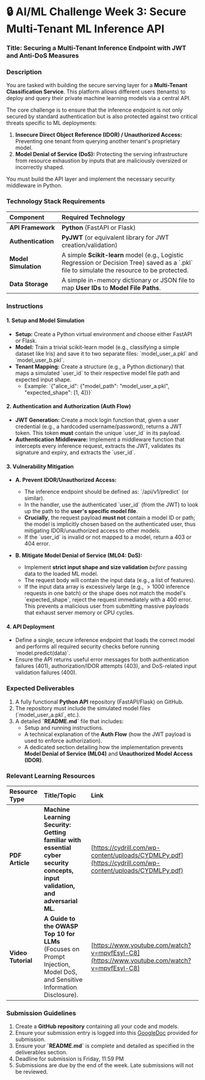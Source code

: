 # 🔒 AI/ML Challenge Week 3: Secure Multi-Tenant ML Inference API

### **Title: Securing a Multi-Tenant Inference Endpoint with JWT and Anti-DoS Measures**

### **Description**

You are tasked with building the secure serving layer for a **Multi-Tenant Classification Service**. This platform allows different users (tenants) to deploy and query their private machine learning models via a central API.

The core challenge is to ensure that the inference endpoint is not only secured by standard authentication but is also protected against two critical threats specific to ML deployments:

1.  **Insecure Direct Object Reference (IDOR) / Unauthorized Access:** Preventing one tenant from querying another tenant's proprietary model.
2.  **Model Denial of Service (DoS):** Protecting the serving infrastructure from resource exhaustion by inputs that are maliciously oversized or incorrectly shaped.

You must build the API layer and implement the necessary security middleware in Python.

### **Technology Stack Requirements**

| Component | Required Technology |
| :--- | :--- |
| **API Framework** | **Python** (FastAPI or Flask) |
| **Authentication** | **PyJWT** (or equivalent library for JWT creation/validation) |
| **Model Simulation** | A simple **Scikit-learn** model (e.g., Logistic Regression or Decision Tree) saved as a \`.pkl\` file to simulate the resource to be protected. |
| **Data Storage** | A simple in-memory dictionary or JSON file to map **User IDs** to **Model File Paths**. |

### **Instructions**

#### **1. Setup and Model Simulation**

* **Setup:** Create a Python virtual environment and choose either FastAPI or Flask.
* **Model:** Train a trivial scikit-learn model (e.g., classifying a simple dataset like Iris) and save it to two separate files: \`model_user_a.pkl\` and \`model_user_b.pkl\`.
* **Tenant Mapping:** Create a structure (e.g., a Python dictionary) that maps a simulated \`user_id\` to their respective model file path and expected input shape.
    * Example: \`{"alice_id": {"model_path": "model_user_a.pkl", "expected_shape": [1, 4]}}\`

#### **2. Authentication and Authorization (Auth Flow)**

* **JWT Generation:** Create a mock login function that, given a user credential (e.g., a hardcoded username/password), returns a JWT token. This token **must** contain the unique \`user_id\` in its payload.
* **Authentication Middleware:** Implement a middleware function that intercepts every inference request, extracts the JWT, validates its signature and expiry, and extracts the \`user_id\`.

#### **3. Vulnerability Mitigation**

* **A. Prevent IDOR/Unauthorized Access:**
    * The inference endpoint should be defined as: \`/api/v1/predict\` (or similar).
    * In the handler, use the authenticated \`user_id\` (from the JWT) to look up the path to the **user's specific model file**.
    * **Crucially**, the request payload **must not** contain a model ID or path; the model is implicitly chosen based on the authenticated user, thus mitigating IDOR/unauthorized access to other models.
    * If the \`user_id\` is invalid or not mapped to a model, return a $403$ or $404$ error.

* **B. Mitigate Model Denial of Service (ML04: DoS):**
    * Implement **strict input shape and size validation** *before* passing data to the loaded ML model.
    * The request body will contain the input data (e.g., a list of features).
    * If the input data array is excessively large (e.g., $> 1000$ inference requests in one batch) or the shape does not match the model's \`expected_shape\`, reject the request immediately with a $400$ error. This prevents a malicious user from submitting massive payloads that exhaust server memory or CPU cycles.

#### **4. API Deployment**

* Define a single, secure inference endpoint that loads the correct model and performs all required security checks before running \`model.predict(data)\`.
* Ensure the API returns useful error messages for both authentication failures ($401$), authorization/IDOR attempts ($403$), and DoS-related input validation failures ($400$).

### **Expected Deliverables**

1.  A fully functional **Python API** repository (FastAPI/Flask) on GitHub.
2.  The repository must include the simulated model files (\`model_user_a.pkl\`, etc.).
3.  A detailed **\`README.md\`** file that includes:
    * Setup and running instructions.
    * A technical explanation of the **Auth Flow** (how the JWT payload is used to enforce authorization).
    * A dedicated section detailing how the implementation prevents **Model Denial of Service (ML04)** and **Unauthorized Model Access (IDOR)**.

### **Relevant Learning Resources**

| Resource Type | Title/Topic | Link |
| :--- | :--- | :--- |
| **PDF Article** | **Machine Learning Security: Getting familiar with essential cyber security concepts, input validation, and adversarial ML.** | [https://cydrill.com/wp-content/uploads/CYDMLPy.pdf](https://cydrill.com/wp-content/uploads/CYDMLPy.pdf) |
| **Video Tutorial** | **A Guide to the OWASP Top 10 for LLMs** (Focuses on Prompt Injection, Model DoS, and Sensitive Information Disclosure). | [https://www.youtube.com/watch?v=mpvfEsyl-C8](https://www.youtube.com/watch?v=mpvfEsyl-C8) |

### **Submission Guidelines**

1.  Create a **GitHub repository** containing all your code and models.
2.  Ensure your submission entry is logged into this [GoogleDoc](https://docs.google.com/document/d/1Qm6oUOWyIRMX6ePicNEUmzdco0OQ3kXTQ4rigwcLAdc/edit?usp=sharing) provided for submission.
3. Ensure your **\`README.md\`** is complete and detailed as specified in the deliverables section.
4.  Deadline for submission is Friday, 11:59 PM
5.  Submissions are due by the end of the week. Late submissions will not be reviewed.